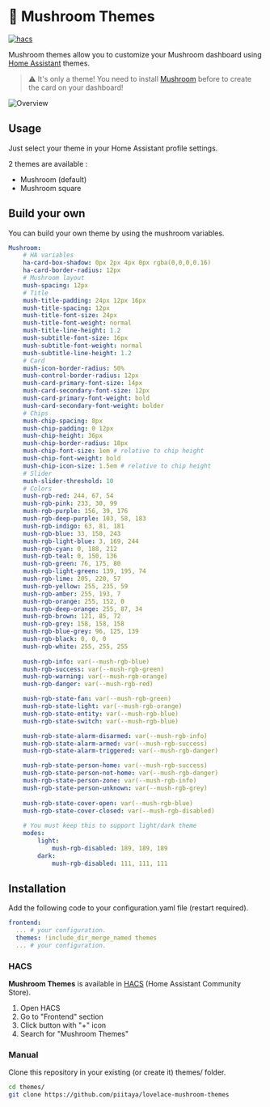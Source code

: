 # 🍄 Mushroom Themes

[![hacs][hacs-badge]][hacs-url]

Mushroom themes allow you to customize your Mushroom dashboard using [Home Assistant][home-assistant] themes.

> ⚠️ It's only a theme! You need to install [Mushroom][mushroom] before to create the card on your dashboard!

![Overview](https://user-images.githubusercontent.com/5878303/152695688-9d705231-500c-49e7-82f5-69e206da95db.png)

## Usage

Just select your theme in your Home Assistant profile settings.

2 themes are available :

-   Mushroom (default)
-   Mushroom square

## Build your own

You can build your own theme by using the mushroom variables.

```yaml
Mushroom:
    # HA variables
    ha-card-box-shadow: 0px 2px 4px 0px rgba(0,0,0,0.16)
    ha-card-border-radius: 12px
    # Mushroom layout
    mush-spacing: 12px
    # Title
    mush-title-padding: 24px 12px 16px
    mush-title-spacing: 12px
    mush-title-font-size: 24px
    mush-title-font-weight: normal
    mush-title-line-height: 1.2
    mush-subtitle-font-size: 16px
    mush-subtitle-font-weight: normal
    mush-subtitle-line-height: 1.2
    # Card
    mush-icon-border-radius: 50%
    mush-control-border-radius: 12px
    mush-card-primary-font-size: 14px
    mush-card-secondary-font-size: 12px
    mush-card-primary-font-weight: bold
    mush-card-secondary-font-weight: bolder
    # Chips
    mush-chip-spacing: 8px
    mush-chip-padding: 0 12px
    mush-chip-height: 36px
    mush-chip-border-radius: 18px
    mush-chip-font-size: 1em # relative to chip height
    mush-chip-font-weight: bold
    mush-chip-icon-size: 1.5em # relative to chip height
    # Slider
    mush-slider-threshold: 10
    # Colors
    mush-rgb-red: 244, 67, 54
    mush-rgb-pink: 233, 30, 99
    mush-rgb-purple: 156, 39, 176
    mush-rgb-deep-purple: 103, 58, 183
    mush-rgb-indigo: 63, 81, 181
    mush-rgb-blue: 33, 150, 243
    mush-rgb-light-blue: 3, 169, 244
    mush-rgb-cyan: 0, 188, 212
    mush-rgb-teal: 0, 150, 136
    mush-rgb-green: 76, 175, 80
    mush-rgb-light-green: 139, 195, 74
    mush-rgb-lime: 205, 220, 57
    mush-rgb-yellow: 255, 235, 59
    mush-rgb-amber: 255, 193, 7
    mush-rgb-orange: 255, 152, 0
    mush-rgb-deep-orange: 255, 87, 34
    mush-rgb-brown: 121, 85, 72
    mush-rgb-grey: 158, 158, 158
    mush-rgb-blue-grey: 96, 125, 139
    mush-rgb-black: 0, 0, 0
    mush-rgb-white: 255, 255, 255
        
    mush-rgb-info: var(--mush-rgb-blue)
    mush-rgb-success: var(--mush-rgb-green)
    mush-rgb-warning: var(--mush-rgb-orange)
    mush-rgb-danger: var(--mush-rgb-red)

    mush-rgb-state-fan: var(--mush-rgb-green)
    mush-rgb-state-light: var(--mush-rgb-orange)
    mush-rgb-state-entity: var(--mush-rgb-blue)
    mush-rgb-state-switch: var(--mush-rgb-blue)

    mush-rgb-state-alarm-disarmed: var(--mush-rgb-info)
    mush-rgb-state-alarm-armed: var(--mush-rgb-success)
    mush-rgb-state-alarm-triggered: var(--mush-rgb-danger)

    mush-rgb-state-person-home: var(--mush-rgb-success)
    mush-rgb-state-person-not-home: var(--mush-rgb-danger)
    mush-rgb-state-person-zone: var(--mush-rgb-info)
    mush-rgb-state-person-unknown: var(--mush-rgb-grey)
    
    mush-rgb-state-cover-open: var(--mush-rgb-blue)
    mush-rgb-state-cover-closed: var(--mush-rgb-disabled)
    
    # You must keep this to support light/dark theme
    modes:
        light: 
            mush-rgb-disabled: 189, 189, 189
        dark:
            mush-rgb-disabled: 111, 111, 111
```

## Installation

Add the following code to your configuration.yaml file (restart required).

```yaml
frontend:
  ... # your configuration.
  themes: !include_dir_merge_named themes
  ... # your configuration.
```

### HACS

**Mushroom Themes** is available in [HACS][hacs] (Home Assistant Community Store).

1. Open HACS
2. Go to "Frontend" section
3. Click button with "+" icon
4. Search for "Mushroom Themes"

### Manual

Clone this repository in your existing (or create it) themes/ folder.

```sh
cd themes/
git clone https://github.com/piitaya/lovelace-mushroom-themes
```

<!-- Badges -->

[hacs-url]: https://github.com/custom-components/hacs
[hacs-badge]: https://img.shields.io/badge/hacs-default-orange.svg?style=flat-square

<!-- References -->

[home-assistant]: https://www.home-assistant.io/
[home-assitant-theme-docs]: https://www.home-assistant.io/integrations/frontend/#defining-themes
[hacs]: https://hacs.xyz
[mushroom]: https://github.com/piitaya/lovelace-mushroom
